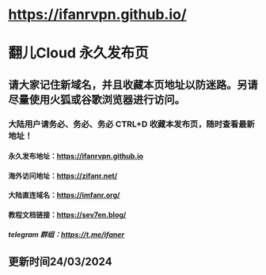 # https://ifanrvpn.github.io/

# 翻儿Cloud 永久发布页
## 请大家记住新域名，并且收藏本页地址以防迷路。另请尽量使用火狐或谷歌浏览器进行访问。
### 大陆用户请务必、务必、务必 CTRL+D 收藏本发布页，随时查看最新地址！

#### 永久发布地址：https://ifanrvpn.github.io

#### 海外访问地址：https://zifanr.net/

#### 大陆直连域名：https://imfanr.org/

#### 教程文档链接：https://sev7en.blog/

##### telegram 群组：https://t.me/ifaner
## 更新时间24/03/2024
